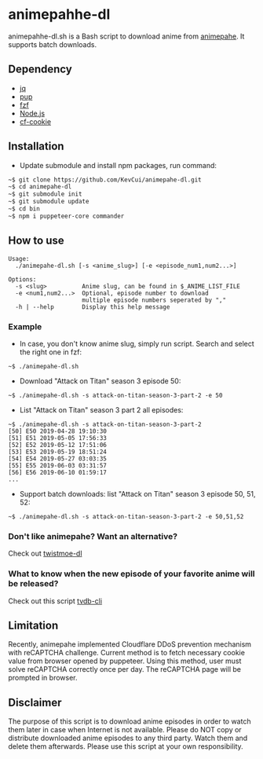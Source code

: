 animepahhe-dl
=============

animepahhe-dl.sh is a Bash script to download anime from [animepahe](https://animepahe.com/). It supports batch downloads.

## Dependency

- [jq](https://stedolan.github.io/jq/)
- [pup](https://github.com/EricChiang/pup)
- [fzf](https://github.com/junegunn/fzf)
- [Node.js](https://nodejs.org/en/download/)
- [cf-cookie](https://github.com/KevCui/cf-cookie)

## Installation

- Update submodule and install npm packages, run command:

```bash
~$ git clone https://github.com/KevCui/animepahe-dl.git
~$ cd animepahe-dl
~$ git submodule init
~$ git submodule update
~$ cd bin
~$ npm i puppeteer-core commander
```

## How to use

```
Usage:
  ./animepahe-dl.sh [-s <anime_slug>] [-e <episode_num1,num2...>]

Options:
  -s <slug>          Anime slug, can be found in $_ANIME_LIST_FILE
  -e <num1,num2...>  Optional, episode number to download
                     multiple episode numbers seperated by ","
  -h | --help        Display this help message
```

### Example

- In case, you don't know anime slug, simply run script. Search and select the right one in fzf:

```
~$ ./animepahe-dl.sh
```

- Download "Attack on Titan" season 3 episode 50:

```
~$ ./animepahe-dl.sh -s attack-on-titan-season-3-part-2 -e 50
```

- List "Attack on Titan" season 3 part 2 all episodes:

```
~$ ./animepahe-dl.sh -s attack-on-titan-season-3-part-2
[50] E50 2019-04-28 19:10:30
[51] E51 2019-05-05 17:56:33
[52] E52 2019-05-12 17:51:06
[53] E53 2019-05-19 18:51:24
[54] E54 2019-05-27 03:03:35
[55] E55 2019-06-03 03:31:57
[56] E56 2019-06-10 01:59:17
...
```

- Support batch downloads: list "Attack on Titan" season 3 episode 50, 51, 52:

```
~$ ./animepahe-dl.sh -s attack-on-titan-season-3-part-2 -e 50,51,52
```

### Don't like animepahe? Want an alternative?

Check out [twistmoe-dl](https://github.com/KevCui/twistmoe-dl)

### What to know when the new episode of your favorite anime will be released?

Check out this script [tvdb-cli](https://github.com/KevCui/tvdb-cli)

## Limitation

Recently, animepahe implemented Cloudflare DDoS prevention mechanism with reCAPTCHA challenge. Current method is to fetch necessary cookie value from browser opened by puppeteer. Using this method, user must solve reCAPTCHA correctly once per day. The reCAPTCHA page will be prompted in browser.

## Disclaimer

The purpose of this script is to download anime episodes in order to watch them later in case when Internet is not available. Please do NOT copy or distribute downloaded anime episodes to any third party. Watch them and delete them afterwards. Please use this script at your own responsibility.
